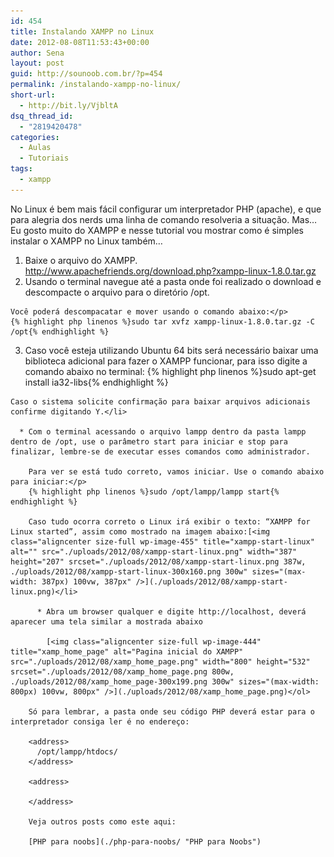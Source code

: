 ```yaml
---
id: 454
title: Instalando XAMPP no Linux
date: 2012-08-08T11:53:43+00:00
author: Sena
layout: post
guid: http://sounoob.com.br/?p=454
permalink: /instalando-xampp-no-linux/
short-url:
  - http://bit.ly/VjbltA
dsq_thread_id:
  - "2819420478"
categories:
  - Aulas
  - Tutoriais
tags:
  - xampp
---
```

No Linux é bem mais fácil configurar um interpretador PHP (apache), e que para alegria dos nerds uma linha de comando resolveria a situação. Mas&#8230; Eu gosto muito do XAMPP e nesse tutorial vou mostrar como é simples instalar o XAMPP no Linux também&#8230;<!--more-->

  1. Baixe o arquivo do XAMPP. <a title="XAMPP versão 1.8 para linux" href="http://www.apachefriends.org/download.php?xampp-linux-1.8.0.tar.gz" target="_blank">http://www.apachefriends.org/download.php?xampp-linux-1.8.0.tar.gz</a>
  2. Usando o terminal navegue até a pasta onde foi realizado o download e descompacte o arquivo para o diretório /opt.
  
    Você poderá descompacatar e mover usando o comando abaixo:</p> 
    {% highlight php linenos %}sudo tar xvfz xampp-linux-1.8.0.tar.gz -C /opt{% endhighlight %} 

  3. Caso você esteja utilizando Ubuntu 64 bits será necessário baixar uma biblioteca adicional para fazer o XAMPP funcionar, para isso digite a comando abaixo no terminal: 
    {% highlight php linenos %}sudo apt-get install ia32-libs{% endhighlight %} 
    
    Caso o sistema solicite confirmação para baixar arquivos adicionais confirme digitando Y.</li> 
    
      * Com o terminal acessando o arquivo lampp dentro da pasta lampp dentro de /opt, use o parâmetro start para iniciar e stop para finalizar, lembre-se de executar esses comandos como administrador.
  
        Para ver se está tudo correto, vamos iniciar. Use o comando abaixo para iniciar:</p> 
        {% highlight php linenos %}sudo /opt/lampp/lampp start{% endhighlight %} 
        
        Caso tudo ocorra correto o Linux irá exibir o texto: “XAMPP for Linux started”, assim como mostrado na imagem abaixo:[<img class="aligncenter size-full wp-image-455" title="xampp-start-linux" alt="" src="./uploads/2012/08/xampp-start-linux.png" width="387" height="207" srcset="./uploads/2012/08/xampp-start-linux.png 387w, ./uploads/2012/08/xampp-start-linux-300x160.png 300w" sizes="(max-width: 387px) 100vw, 387px" />](./uploads/2012/08/xampp-start-linux.png)</li> 
        
          * Abra um browser qualquer e digite http://localhost, deverá aparecer uma tela similar a mostrada abaixo
  
            [<img class="aligncenter size-full wp-image-444" title="xamp_home_page" alt="Pagina inicial do XAMPP" src="./uploads/2012/08/xamp_home_page.png" width="800" height="532" srcset="./uploads/2012/08/xamp_home_page.png 800w, ./uploads/2012/08/xamp_home_page-300x199.png 300w" sizes="(max-width: 800px) 100vw, 800px" />](./uploads/2012/08/xamp_home_page.png)</ol> 
        
        Só para lembrar, a pasta onde seu código PHP deverá estar para o interpretador consiga ler é no endereço:
        
        <address>
          /opt/lampp/htdocs/
        </address>
        
        <address>
           
        </address>
        
        Veja outros posts como este aqui:
  
        [PHP para noobs](./php-para-noobs/ "PHP para Noobs")